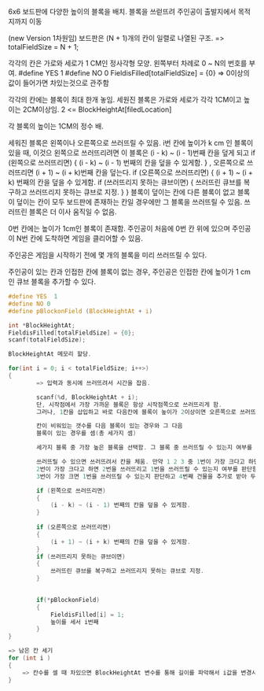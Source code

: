 6x6 보드판에 다양한 높이의 블록을 배치.
블록을 쓰럳뜨려 주인공이 출발지에서 목적지까지 이동

(new Version 1차원임)
보드판은 (N + 1)개의 칸이 일렬로 나열된 구조. 
=> totalFieldSize = N + 1;

각각의 칸은 가로와 세로가 1 CM인 정사각형 모양.
왼쪽부터 차례로 0 ~ N의 번호를 부여.
#define YES  1
#define NO 0
FieldisFilled[totalFieldSize] = {0} => 0이상의 값이 들어가면 차있는것으로 관주함

각각의 칸에는 블록이 최대 한개 놓임.
세원진 블록은 가로와 세로가 각각 1CM이고 높이는 2CM이상임.
2 <= BlockHeightAt[filedLocation] 

각 블록의 높이는 1CM의 정수 배.

세워진 블록은 왼쪽이나 오른쪽으로 쓰러뜨릴 수 있음.
i번 칸에 높이가 k cm 인 블록이 있을 때, 이것으 왼쪽으로 쓰러뜨리려면 이 블록은 (i - k) ~ (i - 1)번째 칸을 덮게 되고
if (왼쪽으로 쓰러뜨리면)
{
    (i - k) ~ (i - 1) 번째의 칸을 덮을 수 있게함.
}
, 오른쪽으로 쓰러뜨리면 (i + 1) ~ (i + k)번째 칸을 덮는다. 
if (오른쪽으로 쓰러뜨리면)
{
    (i + 1) ~ (i + k) 번째의 칸을 덮을 수 있게함.
    if (쓰러뜨리지 못하는 큐브이면)
    {
        쓰러뜨린 큐브를 복구하고 쓰러뜨리지 못하는 큐브로 지정.
    }
}
블록이 덮이는 칸에 다른 블록이 없고 블록이 덮이는 칸이 모두 보드판에 존재하는 칸일 경우에만 그 블록을 쓰러뜨릴 수 있음. 쓰러뜨린 블록은 더 이사 움직일 수 없음.

0번 칸에는 높이가 1cm인 블록이 존재함. 주인공이 처음에 0번 칸 위에 있으며 주인공이 N번 칸에 도착하면 게임을 클리어할 수 있음. 

주인공은 게임을 시작하기 전에 몇 개의 블록을 미리 쓰러뜨릴 수 있다.

주인공이 있는 칸과 인접한 칸에 블록이 없는 경우, 주인공은 인접한 칸에 높이가 1 cm인 큐브 블록을 추가할 수 있다.

```c
#define YES  1
#define NO 0
#define pBlockonField (BlockHeightAt + i)

int *BlockHeightAt;
FieldisFilled[totalFieldSize] = {0};
scanf(totalFieldSize);

BlockHeightAt 메모리 할당.

for(int i = 0; i < totalFieldSize; i++>)
{
        => 입력과 동시에 쓰러뜨려서 시간을 잡음.

        scanf(%d, BlockHeightAt + i);
        단, 시작점에서 가장 가까운 블록은 항상 시작점쪽으로 쓰러뜨리게 함.
        그러나, 1칸을 삽입하고 바로 다음칸에 블록이 높이가 2이상이면 오른쪽으로 쓰러뜨리게 함. 

        칸이 비워있는 갯수를 다음 블록이 있는 경우와 그 다음
        블록이 있는 경우를 셈(총 세가지 셈)

        세가지 블록 중 가장 높은 블록을 선택함. 그 블록 중 쓰러뜨릴 수 있는지 여부를 셈.  

        쓰러뜨릴 수 있으면 쓰러뜨려서 칸을 체움. 만약 1 2 3 중 1번이 가장 크다고 하면 1번을 쓰러뜨리고 2번부터 다시 세 건물을 체킹함. 
        2번이 가장 크다고 하면 2번을 쓰러뜨리고 1번을 쓰러뜨릴 수 있는지 여부를 판단함. 3번부터 다시 건물을 체킹함.
        3번이 가장 크면 1번을 쓰러뜨릴 수 있는지 판단하고 4번째 건물을 추가로 받아 두 건물 중 더 큰 건물을 쓰러뜨림.

        if (왼쪽으로 쓰러뜨리면)
        {
            (i - k) ~ (i - 1) 번째의 칸을 덮을 수 있게함.
        }
         
        if (오른쪽으로 쓰러뜨리면)
        {
            (i + 1) ~ (i + k) 번째의 칸을 덮을 수 있게함.
        }
        if (쓰러뜨리지 못하는 큐브이면)
        {
            쓰러뜨린 큐브를 복구하고 쓰러뜨리지 못하는 큐브로 지정.
        }
        

        if(*pBlockonField)
        {
            FieldisFilled[i] = 1;
            높이를 세서 i번째 
        }
}

=> 남은 칸 세기
for (int i )
{
    => 칸수를 셀 때 차있으면 BlockHeightAt 변수를 통해 길이를 파악해서 i값을 변경시켜서 더 빠르게 for문이 돌도록 유도시킴. 
}
```
